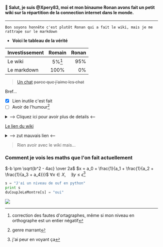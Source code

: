  #### 👋 Salut, je suis @Xpery83, moi et mon binaume Ronan avons fait un petit wiki sur la répartition de la connection internet dans le monde.
 ---
```Bon soyons honnête c'est plutôt Ronan qui a fait le wiki, mais je me rattrape sur le markdown``` 
- **Voici le tableau de la vérité**

| Investissement| Romain        | Ronan |
| ------------- |:-------------:| -----:|
| Le wiki       | 5%[^1]       | 95%   |
| Le markdown   | 100%          | 0%    |

>[Un chat](https://user-images.githubusercontent.com/115998889/196212922-6ce9fafb-c6c0-4925-9d4c-067fc6e4019f.jpeg) ~~parce que j'aime les chat~~

Bref...
- [x] Lien inutile c'est fait
- [ ] Avoir de l'humour[^2]
<details>
  <summary>--> Cliquez ici pour avoir plus de details <--</summary>
  
  ****
   
Le wiki aborde plusieurs points :
   - La différence de vitesse de connection entres les pays
   - Et c'est tout :+1:
   
  ****
</details>
 
 [Le lien du wiki](https://www.youtube.com/watch?v=dQw4w9WgXcQ)

 <details>
  <summary>--> zut mauvais lien <--</summary>
  
[Le vrai lien]()
    <details>
  <summary>--> bon ok j'arrête <--</summary>
  
[Le vrai vrai lien](https://connexioninternetdanslemonde.fandom.com/fr/wiki/Wiki_ConnexionInternetDansLeMonde)
   
</details>
</details>

> Rien avoir avec le wiki mais...
### Comment je vois les maths que l'on fait actuellement 
$-b \pm \sqrt{b^2 - 4ac} \over 2a$
$x = a_0 + \frac{1}{a_1 + \frac{1}{a_2 + \frac{1}{a_3 + a_4}}}$
$\forall x \in X, \quad \exists y \leq \epsilon$[^3]

```python
s = "J'ai un niveau de ouf en python"
print s
duCoupJeLeMontre[s] = "oui"

```
[![](https://user-images.githubusercontent.com/115998889/197416265-e248cd21-26be-4c29-be25-dbddc2d61532.jpg)](https://www.youtube.com/watch?v=0MhVkKHYUAY)

[^1]: correction des fautes d'ortagraphes, même si mon niveau en orthographe est un entier négatif
[^2]: genre marrant 
[^3]: j'ai peur en voyant ça
